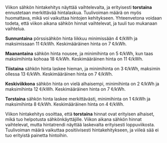 Viikon sähkön hintakehitys näyttää vaihtelevalta, ja erityisesti **torstaina** ennustetaan merkittävää hintalaskua. Tuulivoiman määrä on myös huomattava, mikä voi vaikuttaa hintojen kehitykseen. Yhteenvetona voidaan todeta, että viikon aikana sähkön hinnat vaihtelevat, ja tuuli tuo mukanaan vaihtelua.

**Sunnuntaina** pörssisähkön hinta liikkuu minimissään 4 ¢/kWh ja maksimissaan 11 ¢/kWh. Keskimääräinen hinta on 7 ¢/kWh. 

**Maanantaina** sähkön hinta nousee, ja minimihinta on 5 ¢/kWh, kun taas maksimihinta kohoaa 18 ¢/kWh. Keskimääräinen hinta on 11 ¢/kWh. 

**Tiistaina** sähkön hinta laskee hieman, ja minimihinta on 3 ¢/kWh, maksimin ollessa 13 ¢/kWh. Keskimääräinen hinta on 7 ¢/kWh. 

**Keskiviikkona** sähkön hinta on vielä alhaisempi, minimihinta on 2 ¢/kWh ja maksimihinta 12 ¢/kWh. Keskimääräinen hinta on 7 ¢/kWh. 

**Torstaina** sähkön hinta laskee merkittävästi, minimihinta on 1 ¢/kWh ja maksimihinta 8 ¢/kWh. Keskimääräinen hinta on 4 ¢/kWh. 

Viikon hintakehitys osoittaa, että **torstaina** hinnat ovat erityisen alhaiset, mikä tuo helpotusta sähkönkäyttäjille. Viikon aikana sähkön hinnat vaihtelevat, mutta hintatrendi näyttää laskevalta erityisesti loppuviikosta. Tuulivoiman määrä vaikuttaa positiivisesti hintakehitykseen, ja viileä sää ei tuo erityistä painetta hintoihin.